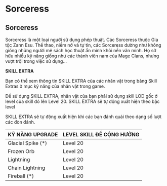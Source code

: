 # Sorceress

## Sorceress



Sorceress là một loại người sử dụng phép thuật. Các Sorceress thuộc Gia tộc Zann Esu. Thể thao, niềm nở và tự tin, các Sorceress dường như không giống những người mê sách học thuật ẩn mình khỏi nền văn minh. Họ sở hữu nhiều kỹ năng giống như các thành viên nam của Mage Clans, nhưng vượt trội trong việc sử dụng…

**SKILL EXTRA**

Bạn có thể xem thông tin SKILL EXTRA của các nhân vật trong bảng Skill Extras ở mục kỹ năng của nhân vật trong game.

Để sử dụng SKILL EXTRA, nhân vật của bạn phải sử dụng skill LOD gốc ở level của skill đó lên Level 20. SKILL EXTRA sẽ tự động xuất hiện theo bậc level

SKILL EXTRA sẽ tự động xuất hiện khi các bạn đánh quái theo dạng số lượt các đòn đánh.

| KỸ NĂNG UPGRADE    | LEVEL SKILL ĐỂ CỘNG HƯỞNG |
| ------------------ | ------------------------- |
| Glacial Spike (\*) | Level 20                  |
| Frozen Orb         | Level 20                  |
| Lightning          | Level 20                  |
| Chain Lightning    | Level 20                  |
| Fireball (\*)      | Level 20                  |
